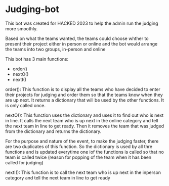 # Judging-bot

This bot was created for HACKED 2023 to help the admin run the judging more smoothly.

Based on what the teams wanted, the teams could choose whther to present their project either in person or online and the bot would arrange the teams into two groups, 
in-person and online

This bot has 3 main functions:
- order()
- nextO()
- nextI()

order():
This function is to display all the teams who have decided to enter their projects for judging and order them so that the teams know when they are up next. It returns 
a dictionary that will be used by the other functions. It is only called once.

nextO():
This function uses the dictionary and uses it to find out who is next in line. It calls the next team who is up next in the online category and tell the next team in 
line to get ready. Then it removes the team that was judged from the dictionary and returns the dictionary.

For the purpose and nature of the event, to make the judging faster, there are two duplicates of this function. So the dictionary is used by all thre functions and is 
updated everytime one iof the functions is called so that no team is called twice (reason for popping of the team when it has been called for judging)

nextI():
This function is to call the next team who is up next in the inperson category and tell the next team in line to get ready


